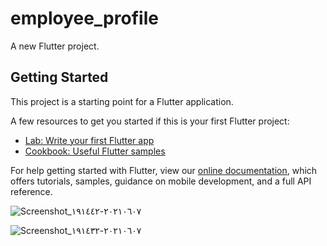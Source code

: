 # employee_profile

A new Flutter project.

## Getting Started

This project is a starting point for a Flutter application.

A few resources to get you started if this is your first Flutter project:

- [Lab: Write your first Flutter app](https://flutter.dev/docs/get-started/codelab)
- [Cookbook: Useful Flutter samples](https://flutter.dev/docs/cookbook)

For help getting started with Flutter, view our
[online documentation](https://flutter.dev/docs), which offers tutorials,
samples, guidance on mobile development, and a full API reference.

![Screenshot_٢٠٢١٠٦٠٧-١٩١٤٤٢](https://user-images.githubusercontent.com/85193573/122488149-2a570480-cfdd-11eb-82bc-cd0ab0ef189b.png)

![Screenshot_٢٠٢١٠٦٠٧-١٩١٤٣٢](https://user-images.githubusercontent.com/85193573/122488153-2b883180-cfdd-11eb-9f75-1e7614d9391c.png)
